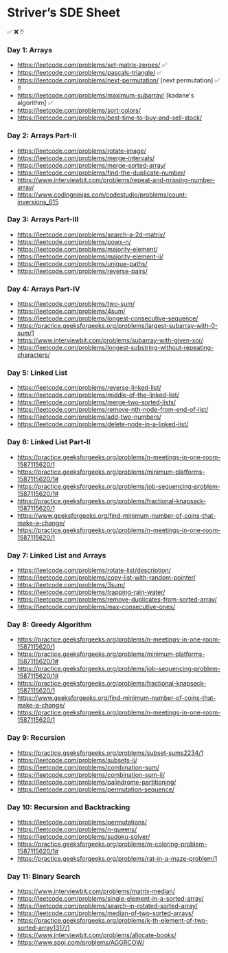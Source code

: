 # Striver’s SDE Sheet

:white_check_mark: 
:x:
:bangbang:

### Day 1: Arrays
- https://leetcode.com/problems/set-matrix-zeroes/ :white_check_mark:
- https://leetcode.com/problems/pascals-triangle/ :white_check_mark:
- https://leetcode.com/problems/next-permutation/ [next permutation] :white_check_mark: :bangbang:
- https://leetcode.com/problems/maximum-subarray/ [kadane's algorithm] :white_check_mark:
- https://leetcode.com/problems/sort-colors/
- https://leetcode.com/problems/best-time-to-buy-and-sell-stock/

### Day 2: Arrays Part-II
- https://leetcode.com/problems/rotate-image/
- https://leetcode.com/problems/merge-intervals/
- https://leetcode.com/problems/merge-sorted-array/
- https://leetcode.com/problems/find-the-duplicate-number/
- https://www.interviewbit.com/problems/repeat-and-missing-number-array/
- https://www.codingninjas.com/codestudio/problems/count-inversions_615

### Day 3: Arrays Part-III
- https://leetcode.com/problems/search-a-2d-matrix/
- https://leetcode.com/problems/powx-n/
- https://leetcode.com/problems/majority-element/
- https://leetcode.com/problems/majority-element-ii/
- https://leetcode.com/problems/unique-paths/
- https://leetcode.com/problems/reverse-pairs/

### Day 4: Arrays Part-IV
- https://leetcode.com/problems/two-sum/
- https://leetcode.com/problems/4sum/
- https://leetcode.com/problems/longest-consecutive-sequence/
- https://practice.geeksforgeeks.org/problems/largest-subarray-with-0-sum/1
- https://www.interviewbit.com/problems/subarray-with-given-xor/
- https://leetcode.com/problems/longest-substring-without-repeating-characters/

### Day 5: Linked List
- https://leetcode.com/problems/reverse-linked-list/
- https://leetcode.com/problems/middle-of-the-linked-list/
- https://leetcode.com/problems/merge-two-sorted-lists/
- https://leetcode.com/problems/remove-nth-node-from-end-of-list/
- https://leetcode.com/problems/add-two-numbers/
- https://leetcode.com/problems/delete-node-in-a-linked-list/

### Day 6: Linked List Part-II
- https://practice.geeksforgeeks.org/problems/n-meetings-in-one-room-1587115620/1
- https://practice.geeksforgeeks.org/problems/minimum-platforms-1587115620/1#
- https://practice.geeksforgeeks.org/problems/job-sequencing-problem-1587115620/1#
- https://practice.geeksforgeeks.org/problems/fractional-knapsack-1587115620/1
- https://www.geeksforgeeks.org/find-minimum-number-of-coins-that-make-a-change/
- https://practice.geeksforgeeks.org/problems/n-meetings-in-one-room-1587115620/1

### Day 7: Linked List and Arrays
- https://leetcode.com/problems/rotate-list/description/
- https://leetcode.com/problems/copy-list-with-random-pointer/
- https://leetcode.com/problems/3sum/
- https://leetcode.com/problems/trapping-rain-water/
- https://leetcode.com/problems/remove-duplicates-from-sorted-array/
- https://leetcode.com/problems/max-consecutive-ones/

### Day 8: Greedy Algorithm
- https://practice.geeksforgeeks.org/problems/n-meetings-in-one-room-1587115620/1
- https://practice.geeksforgeeks.org/problems/minimum-platforms-1587115620/1#
- https://practice.geeksforgeeks.org/problems/job-sequencing-problem-1587115620/1#
- https://practice.geeksforgeeks.org/problems/fractional-knapsack-1587115620/1
- https://www.geeksforgeeks.org/find-minimum-number-of-coins-that-make-a-change/
- https://practice.geeksforgeeks.org/problems/n-meetings-in-one-room-1587115620/1

### Day 9: Recursion
- https://practice.geeksforgeeks.org/problems/subset-sums2234/1
- https://leetcode.com/problems/subsets-ii/
- https://leetcode.com/problems/combination-sum/
- https://leetcode.com/problems/combination-sum-ii/
- https://leetcode.com/problems/palindrome-partitioning/
- https://leetcode.com/problems/permutation-sequence/

### Day 10: Recursion and Backtracking
- https://leetcode.com/problems/permutations/
- https://leetcode.com/problems/n-queens/
- https://leetcode.com/problems/sudoku-solver/
- https://practice.geeksforgeeks.org/problems/m-coloring-problem-1587115620/1#
- https://practice.geeksforgeeks.org/problems/rat-in-a-maze-problem/1

### Day 11: Binary Search
- https://www.interviewbit.com/problems/matrix-median/
- https://leetcode.com/problems/single-element-in-a-sorted-array/
- https://leetcode.com/problems/search-in-rotated-sorted-array/
- https://leetcode.com/problems/median-of-two-sorted-arrays/
- https://practice.geeksforgeeks.org/problems/k-th-element-of-two-sorted-array1317/1
- https://www.interviewbit.com/problems/allocate-books/
- https://www.spoj.com/problems/AGGRCOW/

